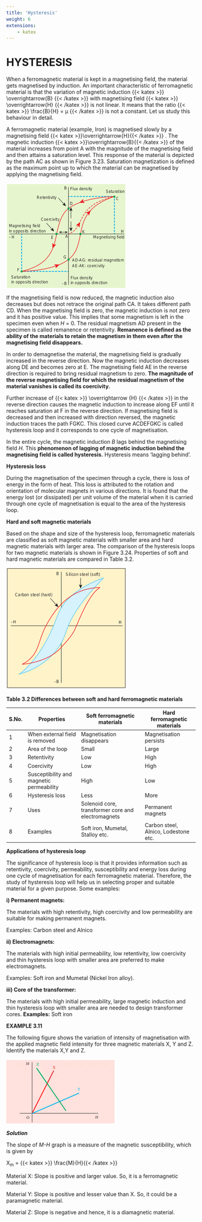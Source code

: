 ```yaml
---
title: 'Hysteresis'
weight: 6
extensions:
    - katex
---
```

# HYSTERESIS

When a ferromagnetic material is kept in a magnetising field, the material gets magnetised by induction. An important characteristic of ferromagnetic material is that the variation of magnetic induction {{< katex >}} \overrightarrow{B} {{< /katex >}} with magnetising field {{< katex >}} \overrightarrow{H} {{< /katex >}} is not linear. It means that the ratio {{< katex >}} \frac{B}{H} = µ {{< /katex >}} is not a constant. Let us study this behaviour in detail.

A ferromagnetic material (example, Iron) is magnetised slowly by a magnetising field {{< katex >}}\overrightarrow{H}{{< /katex >}} . The magnetic induction {{< katex >}}\overrightarrow{B}{{< /katex >}} of the material increases from point A with the magnitude of the magnetising field and then attains a saturation level. This response of the material is depicted by the path AC as shown in Figure 3.23. Saturation magnetization is defined as the maximum point up to which the material can be magnetised by applying the magnetising field.

![Alt Text](3.23.png)

If the magnetising field is now reduced, the magnetic induction also decreases but does not retrace the original path CA. It takes different path CD. When the magnetising field is zero, the magnetic induction is not zero and it has positive value. This implies that some magnetism is left in the specimen even when _H_ = 0. The residual magnetism AD present in the specimen is called remanence or retentivity. **Remanence is defined as the ability of the materials to retain the magnetism in them even after the magnetising field disappears.**

In order to demagnetise the material, the magnetising field is gradually increased in the reverse direction. Now the magnetic induction decreases along DE and becomes zero at E. The magnetising field AE in the reverse direction is required to bring residual magnetism to zero. **The magnitude of the reverse magnetising field for which the residual magnetism of the material vanishes is called its coercivity.**

Further increase of {{< katex >}} \overrightarrow {H} {{< /katex >}} in the reverse direction causes the magnetic induction to increase along EF until it reaches saturation at F in the reverse direction. If magnetising field is decreased and then increased with direction reversed, the magnetic induction traces the path FGKC. This closed curve ACDEFGKC is called hysteresis loop and it corresponds to one cycle of magnetisation.

In the entire cycle, the magnetic induction _B_ lags behind the magnetising field _H_. This **phenomenon of lagging of magnetic induction behind the magnetising field is called hysteresis.** Hysteresis means ‘lagging behind’.

**Hysteresis loss**

During the magnetisation of the specimen through a cycle, there is loss of energy in the form of heat. This loss is attributed to the rotation and orientation of molecular magnets in various directions. It is found that the energy lost (or dissipated) per unit volume of the material when it is carried through one cycle of magnetisation is equal to the area of the hysteresis loop.

**Hard and soft magnetic materials**

Based on the shape and size of the hysteresis loop, ferromagnetic materials are classified as soft magnetic materials with smaller area and hard magnetic materials with larger area. The comparison of the hysteresis loops for two magnetic materials is shown in Figure 3.24. Properties of soft and hard magnetic materials are compared in Table 3.2.

![Comparison of two ferromagnetic materials based on hysteresis loop](3.24.png)

**Table 3.2 Differences between soft and hard ferromagnetic materials**

| **S.No.** | **Properties**                           | **Soft ferromagnetic materials**                   | **Hard ferromagnetic materials**     |
| --------- | ---------------------------------------- | -------------------------------------------------- | ------------------------------------ |
| 1         | When external field is removed           | Magnetisation disappears                           | Magnetisation persists               |
| 2         | Area of the loop                         | Small                                              | Large                                |
| 3         | Retentivity                              | Low                                                | High                                 |
| 4         | Coercivity                               | Low                                                | High                                 |
| 5         | Susceptibility and magnetic permeability | High                                               | Low                                  |
| 6         | Hysteresis loss                          | Less                                               | More                                 |
| 7         | Uses                                     | Solenoid core, transformer core and electromagnets | Permanent magnets                    |
| 8         | Examples                                 | Soft iron, Mumetal, Stalloy etc.                   | Carbon steel, Alnico, Lodestone etc. |

**Applications of hysteresis loop**

The significance of hysteresis loop is that it provides information such as retentivity, coercivity, permeability, susceptibility and energy loss during one cycle of magnetisation for each ferromagnetic material. Therefore, the study of hysteresis loop will help us in selecting proper and suitable material for a given purpose. Some examples:

**i) Permanent magnets:**

The materials with high retentivity, high coercivity and low permeability are suitable for making permanent magnets.

Examples: Carbon steel and Alnico

**ii) Electromagnets:**

The materials with high initial permeability, low retentivity, low coercivity and thin hysteresis loop with smaller area are preferred to make electromagnets.

Examples: Soft iron and Mumetal (Nickel Iron alloy).

**iii) Core of the transformer:**

The materials with high initial permeability, large magnetic induction and thin hysteresis loop with smaller area are needed to design transformer cores. **Examples:** Soft iron

**EXAMPLE 3.11**

The following figure shows the variation of intensity of magnetisation with the applied magnetic field intensity for three magnetic materials X, Y and Z. Identify the materials X,Y and Z.

![Alt Text](image.png)

**_Solution_**

The slope of _M-H_ graph is a measure of the magnetic susceptibility, which is given by

X<sub>m</sub> = {{< katex >}} \frac{M}{H}{{< /katex >}}

Material X: Slope is positive and larger value. So, it is a ferromagnetic material.

Material Y: Slope is positive and lesser value than X. So, it could be a paramagnetic material.

Material Z: Slope is negative and hence, it is a diamagnetic material.
